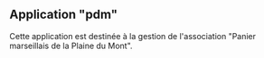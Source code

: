 ## Application "pdm" ##

Cette application est destinée à la gestion de l'association "Panier marseillais de la Plaine du Mont".